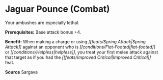 ﻿---
cssclass: [feats]

---
# Jaguar Pounce (Combat)

Your ambushes are especially lethal.

**Prerequisites:** Base attack bonus +4.

**Benefit:** When making a charge or using _[[feats/Spring Attack|Spring Attack]]_ against an opponent who is _[[conditions/Flat-Footed|flat-footed]]_ or _[[conditions/Helpless|helpless]]_, you treat your first melee attack against that target as if you had the _[[feats/Improved Critical|Improved Critical]]_ feat.

**Source** Sargava